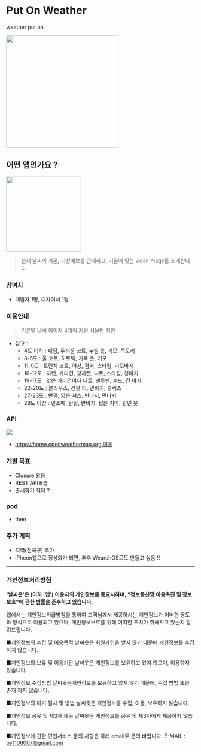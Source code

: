 # Put On Weather
 weather put on



<img src = "/image/logo.1" width="300px">



## 어떤 앱인가요 ?

<img src = "/image/logo.2" width="200px">


> 현재 날씨와 기온, 기상예보를 안내하고, 기온에 맞는 wear image를 소개합니다.


### 참여자

- 개발자 1명, 디자이너 1명 


### 이용안내

> 기온별 날씨 이미지 4개씩 지원
> 서울만 지원

  - 참고 :
    - 4도 이하 : 패딩, 두꺼운 코트, 누빔 옷, 기모, 목도리
    - 8-5도 : 울 코트, 히트텍, 가죽 옷, 기모
    - 11-9도 : 트렌치 코트, 야상, 점퍼, 스타킹, 기모바지
    - 16-12도 : 자켓, 가디건, 청자켓, 니트, 스타킹, 청바지
    - 19-17도 : 얇은 가디건이나 니트, 맨투맨, 후드, 긴 바지
    - 22-20도 : 블라우스, 긴팔 티, 면바지, 슬렉스
    - 27-23도 : 반팔, 얇은 셔츠, 반바지, 면바지
    - 28도 이상 : 민소매, 반팔, 반바지, 짧은 치마, 린넨 옷


### API

![](https://mail.google.com/mail/u/0/?tab=rm&ogbl#inbox/FMfcgxwJXCCfBZSqssxcgjLqKFXfKwxF?projector=12)

- [https://home.openweathermap.org 이용](https://home.openweathermap.org) 


### 개발 목표

- Closure 활용
- REST API복습 
- 출시하기 적당 ?


### pod
- then




### 추가 계획

- 지역(전국구) 추가
- iPheon앱으로 정상화가 되면, 추후 WearchOS로도 만들고 싶음 !!


***

### 개인정보처리방침


**'날씨옷'은 (이하 '앱') 이용자의 개인정보를 중요시하며, "정보통신망 이용촉진 및 정보보호"에 관한 법률을 준수하고 있습니다.**

 앱에서는 개인정보취급방침을 통하여 고객님께서 제공하시는 개인정보가 어떠한 용도와 방식으로 이용되고 있으며, 개인정보보호를 위해 어떠한 조치가 취해지고 있는지 알려드립니다.

■개인정보의 수집 및 이용목적
날씨옷은 회원가입을 받지 않기 때문에 개인정보를 수집하지 않습니다.

■개인정보의 보유 및 이용기간
날씨옷은 개인정보를 보유하고 있지 않으며, 이용하지 않습니다.

■개인정보 수집방법
날씨옷은개인정보를 보유하고 있지 않기 때문에, 수집 방법 또한 존재 하지 않습니다.

■개인정보의 파기 절차 및 방법
날씨옷은 개인정보를 수집, 이용, 보유하지 않습니다.

■개인정보 공유 및 제3자 제공
날씨옷은 개인정보를 공유 및 제3자에게 제공하지 않습니다.

■개인정보에 관한 민원서비스
문의 사항은 아래 email로 문의 바랍니다.
E-MAIL : by1106007@gmail.com

